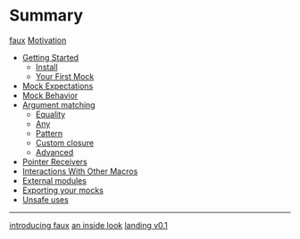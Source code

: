 # Summary

[faux](./faux.md)
[Motivation](./motivation.md)

- [Getting Started]()
  - [Install]()
  - [Your First Mock]()
- [Mock Expectations]()
- [Mock Behavior]()
- [Argument matching]()
  - [Equality]()
  - [Any]()
  - [Pattern]()
  - [Custom closure]()
  - [Advanced]()
- [Pointer Receivers]()
- [Interactions With Other Macros]()
- [External modules]()
- [Exporting your mocks]()
- [Unsafe uses]()

---------------------------------------------

[introducing faux](./blog/introducing-faux.md)
[an inside look](./blog/an-inside-look.md)
[landing v0.1](./blog/landing-v-0-1.md)
